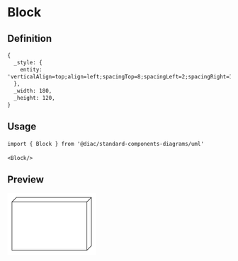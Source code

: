 # Block

## Definition

```
{
  _style: { 
    entity: 'verticalAlign=top;align=left;spacingTop=8;spacingLeft=2;spacingRight=12;shape=cube;size=10;direction=south;fontStyle=4;html=1;whiteSpace=wrap;',
  },
  _width: 180,
  _height: 120,
}
```

## Usage

```
import { Block } from '@diac/standard-components-diagrams/uml'

<Block/>
```

## Preview

<img src="./block.png" width="200"/>
